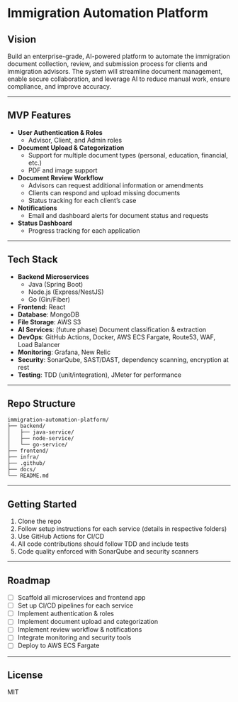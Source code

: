 # Immigration Automation Platform

## Vision

Build an enterprise-grade, AI-powered platform to automate the immigration document collection, review, and submission process for clients and immigration advisors. The system will streamline document management, enable secure collaboration, and leverage AI to reduce manual work, ensure compliance, and improve accuracy.

---

## MVP Features

- **User Authentication & Roles**
  - Advisor, Client, and Admin roles
- **Document Upload & Categorization**
  - Support for multiple document types (personal, education, financial, etc.)
  - PDF and image support
- **Document Review Workflow**
  - Advisors can request additional information or amendments
  - Clients can respond and upload missing documents
  - Status tracking for each client’s case
- **Notifications**
  - Email and dashboard alerts for document status and requests
- **Status Dashboard**
  - Progress tracking for each application

---

## Tech Stack

- **Backend Microservices**
  - Java (Spring Boot)
  - Node.js (Express/NestJS)
  - Go (Gin/Fiber)
- **Frontend**: React
- **Database**: MongoDB
- **File Storage**: AWS S3
- **AI Services**: (future phase) Document classification & extraction
- **DevOps**: GitHub Actions, Docker, AWS ECS Fargate, Route53, WAF, Load Balancer
- **Monitoring**: Grafana, New Relic
- **Security**: SonarQube, SAST/DAST, dependency scanning, encryption at rest
- **Testing**: TDD (unit/integration), JMeter for performance

---

## Repo Structure

```
immigration-automation-platform/
├── backend/
│   ├── java-service/
│   ├── node-service/
│   └── go-service/
├── frontend/
├── infra/
├── .github/
├── docs/
└── README.md
```

---

## Getting Started

1. Clone the repo
2. Follow setup instructions for each service (details in respective folders)
3. Use GitHub Actions for CI/CD
4. All code contributions should follow TDD and include tests
5. Code quality enforced with SonarQube and security scanners

---

## Roadmap

- [ ] Scaffold all microservices and frontend app
- [ ] Set up CI/CD pipelines for each service
- [ ] Implement authentication & roles
- [ ] Implement document upload and categorization
- [ ] Implement review workflow & notifications
- [ ] Integrate monitoring and security tools
- [ ] Deploy to AWS ECS Fargate

---

## License

MIT
